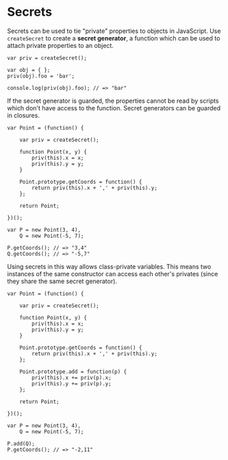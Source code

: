Secrets
=======

Secrets can be used to tie "private" properties to objects in JavaScript.  Use `createSecret` to create a **secret generator**, a function which can be used to attach private properties to an object.

    var priv = createSecret();
    
    var obj = { };
    priv(obj).foo = 'bar';
    
    console.log(priv(obj).foo); // => "bar"

If the secret generator is guarded, the properties cannot be read by scripts which don't have access to the function.  Secret generators can be guarded in closures.

    var Point = (function() {
    
        var priv = createSecret();

        function Point(x, y) {
            priv(this).x = x;
            priv(this).y = y;
        }

        Point.prototype.getCoords = function() {
            return priv(this).x + ',' + priv(this).y;
        };

        return Point;
    
    })();

    var P = new Point(3, 4),
        Q = new Point(-5, 7);

    P.getCoords(); // => "3,4"
    Q.getCoords(); // => "-5,7"

Using secrets in this way allows class-private variables.  This means two instances of the same constructor can access each other's privates (since they share the same secret generator).

    var Point = (function() {
    
        var priv = createSecret();

        function Point(x, y) {
            priv(this).x = x;
            priv(this).y = y;
        }

        Point.prototype.getCoords = function() {
            return priv(this).x + ',' + priv(this).y;
        };

        Point.prototype.add = function(p) {
            priv(this).x += priv(p).x;
            priv(this).y += priv(p).y;
        };

        return Point;
    
    })();

    var P = new Point(3, 4),
        Q = new Point(-5, 7);

    P.add(Q);
    P.getCoords(); // => "-2,11"
